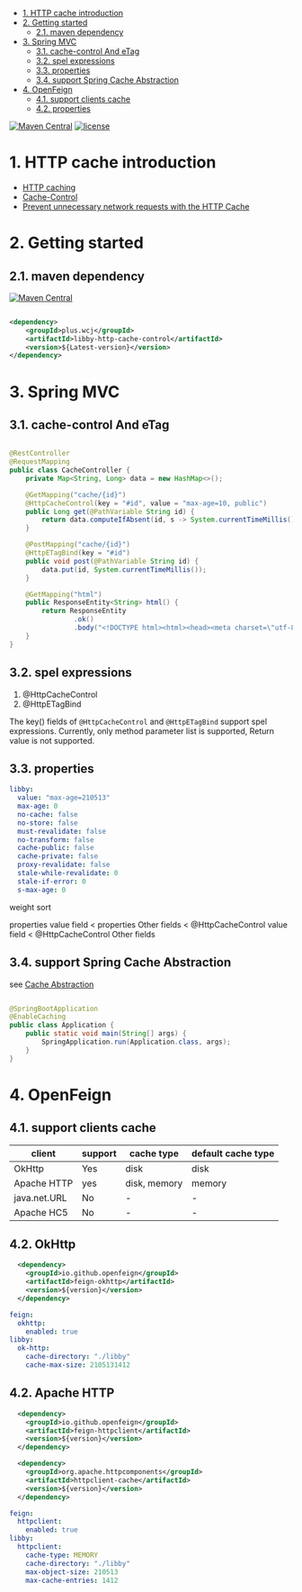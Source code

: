 <!-- TOC -->

- [1. HTTP cache introduction](#1-http-cache-introduction)
- [2. Getting started](#2-getting-started)
    - [2.1. maven dependency](#21-maven-dependency)
- [3. Spring MVC](#3-spring-mvc)
    - [3.1. cache-control And eTag](#31-cache-control-and-etag)
    - [3.2. spel expressions](#32-spel-expressions)
    - [3.3. properties](#33-properties)
    - [3.4. support Spring Cache Abstraction](#34-support-spring-cache-abstraction)
- [4. OpenFeign](#4-openfeign)
    - [4.1. support clients cache](#41-support-clients-cache)
    - [4.2. properties](#42-properties)

<!-- /TOC -->


[![Maven Central](https://img.shields.io/maven-central/v/plus.wcj/libby-http-cache-control?style=flat-square)](https://repo1.maven.org/maven2/plus/wcj/libby-http-cache-control/)
[![license](https://img.shields.io/badge/license-Apache%202-4EB1BA.svg?style=flat-square)](https://www.apache.org/licenses/LICENSE-2.0)

# 1. HTTP cache introduction

- [HTTP caching](https://developer.mozilla.org/en-US/docs/Web/HTTP/Caching)
- [Cache-Control](https://developer.mozilla.org/en-US/docs/Web/HTTP/Headers/Cache-Control)
- [Prevent unnecessary network requests with the HTTP Cache](https://web.dev/http-cache/)

# 2. Getting started

## 2.1. maven dependency

[![Maven Central](https://img.shields.io/maven-central/v/plus.wcj/libby-http-cache-control?style=flat-square)](https://repo1.maven.org/maven2/plus/wcj/libby-http-cache-control/)

```xml

<dependency>
    <groupId>plus.wcj</groupId>
    <artifactId>libby-http-cache-control</artifactId>
    <version>${Latest-version}</version>
</dependency>
```

# 3. Spring MVC

## 3.1. cache-control And eTag

```java

@RestController
@RequestMapping
public class CacheController {
    private Map<String, Long> data = new HashMap<>();

    @GetMapping("cache/{id}")
    @HttpCacheControl(key = "#id", value = "max-age=10, public")
    public Long get(@PathVariable String id) {
        return data.computeIfAbsent(id, s -> System.currentTimeMillis());
    }

    @PostMapping("cache/{id}")
    @HttpETagBind(key = "#id")
    public void post(@PathVariable String id) {
        data.put(id, System.currentTimeMillis());
    }

    @GetMapping("html")
    public ResponseEntity<String> html() {
        return ResponseEntity
                .ok()
                .body("<!DOCTYPE html><html><head><meta charset=\"utf-8\"><script src=\"https://cdn.staticfile.org/jquery/1.10.2/jquery.min.js\"></script><script>$(document).ready(function(){$(\"button:nth-child(1)\").click(function(){$.get(\"./cache/1\",function(data,status){$(\"ol\").append(\"<li>cache1: data: \"+data+\"</li>\")})});$(\"button:nth-child(2)\").click(function(){$.get(\"./cache/2\",function(data,status){$(\"ol\").append(\"<li>cache2: data: \"+data+\"</li>\")})});$(\"button:nth-child(3)\").click(function(){$.post(\"./cache/1\",function(data,status){$(\"ol\").append(\"<li>cache1: modify cache1</li>\")})});$(\"button:nth-child(4)\").click(function(){$.post(\"./cache/2\",function(data,status){$(\"ol\").append(\"<li>cache2: modify cache2</li>\")})})});</script></head><body><button>get cache1</button><button>get cache2</button><button>modify cache1</button><button>modify cache2</button><ol><li>start test</li></ol></body></html>");
    }
}
```

## 3.2. spel expressions

1. @HttpCacheControl
2. @HttpETagBind

The key() fields of ``@HttpCacheControl`` and ``@HttpETagBind`` support spel expressions.
Currently, only method parameter list is supported, Return value is not supported.

## 3.3. properties

```yaml
libby:
  value: "max-age=210513"
  max-age: 0
  no-cache: false
  no-store: false
  must-revalidate: false
  no-transform: false
  cache-public: false
  cache-private: false
  proxy-revalidate: false
  stale-while-revalidate: 0
  stale-if-error: 0
  s-max-age: 0
```

weight sort

properties value field < properties Other fields < @HttpCacheControl value field < @HttpCacheControl Other fields

## 3.4. support Spring Cache Abstraction

see [Cache Abstraction](https://docs.spring.io/spring-framework/docs/current/reference/html/integration.html#cache)

```java

@SpringBootApplication
@EnableCaching
public class Application {
    public static void main(String[] args) {
        SpringApplication.run(Application.class, args);
    }
}
```

# 4. OpenFeign

## 4.1. support clients cache

| client       | support |  cache type   |default cache type |
| ------------ |---------|--------------|------------|
| OkHttp       | Yes     |  disk         | disk       |
| Apache HTTP  | yes     |  disk, memory | memory          |
| java.net.URL | No      |  -            | -          |
| Apache HC5   | No      |  -            | -          |

## 4.2. OkHttp

``` xml
  <dependency>
    <groupId>io.github.openfeign</groupId>
    <artifactId>feign-okhttp</artifactId>
    <version>${version}</version>
  </dependency>
```

```yaml
feign:
  okhttp:
    enabled: true
libby:
  ok-http:
    cache-directory: "./libby"
    cache-max-size: 2105131412
```

## 4.2. Apache HTTP

``` xml
  <dependency>
    <groupId>io.github.openfeign</groupId>
    <artifactId>feign-httpclient</artifactId>
    <version>${version}</version>
  </dependency>

  <dependency>
    <groupId>org.apache.httpcomponents</groupId>
    <artifactId>httpclient-cache</artifactId>
    <version>${version}</version>
  </dependency>
```

```yaml
feign:
  httpclient:
    enabled: true
libby:
  httpclient:
    cache-type: MEMORY
    cache-directory: "./libby"
    max-object-size: 210513
    max-cache-entries: 1412

```
